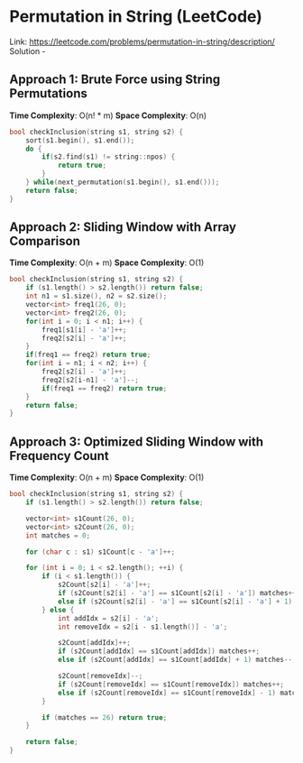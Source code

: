 # Permutation in String (LeetCode)
Link: https://leetcode.com/problems/permutation-in-string/description/
Solution - 
## Approach 1: Brute Force using String Permutations
**Time Complexity**: O(n! * m)
**Space Complexity**: O(n)
```C++
bool checkInclusion(string s1, string s2) {
    sort(s1.begin(), s1.end());
    do {
        if(s2.find(s1) != string::npos) {
            return true;
        }
    } while(next_permutation(s1.begin(), s1.end()));
    return false;
}
```

## Approach 2: Sliding Window with Array Comparison
**Time Complexity**: O(n + m)
**Space Complexity**: O(1)
```C++
bool checkInclusion(string s1, string s2) {
    if (s1.length() > s2.length()) return false;
    int n1 = s1.size(), n2 = s2.size();
    vector<int> freq1(26, 0);
    vector<int> freq2(26, 0);
    for(int i = 0; i < n1; i++) {
        freq1[s1[i] - 'a']++;
        freq2[s2[i] - 'a']++;
    }
    if(freq1 == freq2) return true;
    for(int i = n1; i < n2; i++) {
        freq2[s2[i] - 'a']++;
        freq2[s2[i-n1] - 'a']--;
        if(freq1 == freq2) return true;
    }
    return false;
}
```

## Approach 3: Optimized Sliding Window with Frequency Count
**Time Complexity**: O(n + m)
**Space Complexity**: O(1)
```C++
bool checkInclusion(string s1, string s2) {
    if (s1.length() > s2.length()) return false;

    vector<int> s1Count(26, 0);
    vector<int> s2Count(26, 0);
    int matches = 0;

    for (char c : s1) s1Count[c - 'a']++;

    for (int i = 0; i < s2.length(); ++i) {
        if (i < s1.length()) {
            s2Count[s2[i] - 'a']++;
            if (s2Count[s2[i] - 'a'] == s1Count[s2[i] - 'a']) matches++;
            else if (s2Count[s2[i] - 'a'] == s1Count[s2[i] - 'a'] + 1) matches--;
        } else {
            int addIdx = s2[i] - 'a';
            int removeIdx = s2[i - s1.length()] - 'a';

            s2Count[addIdx]++;
            if (s2Count[addIdx] == s1Count[addIdx]) matches++;
            else if (s2Count[addIdx] == s1Count[addIdx] + 1) matches--;

            s2Count[removeIdx]--;
            if (s2Count[removeIdx] == s1Count[removeIdx]) matches++;
            else if (s2Count[removeIdx] == s1Count[removeIdx] - 1) matches--;
        }

        if (matches == 26) return true;
    }

    return false;
}
```